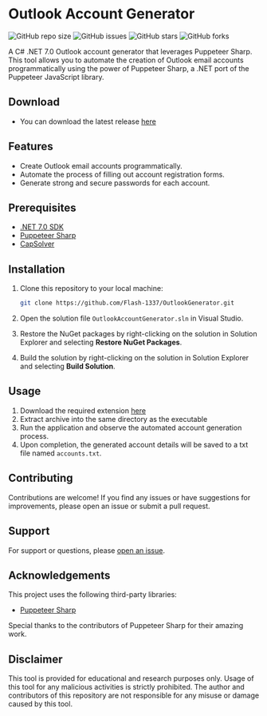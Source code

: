 # Outlook Account Generator

![GitHub repo size](https://img.shields.io/github/repo-size/Flash-1337/OutlookGenerator)
![GitHub issues](https://img.shields.io/github/issues/Flash-1337/OutlookGenerator)
![GitHub stars](https://img.shields.io/github/stars/Flash-1337/OutlookGenerator)
![GitHub forks](https://img.shields.io/github/forks/Flash-1337/OutlookGenerator)

A C# .NET 7.0 Outlook account generator that leverages Puppeteer Sharp. This tool allows you to automate the creation of Outlook email accounts programmatically using the power of Puppeteer Sharp, a .NET port of the Puppeteer JavaScript library.

## Download

- You can download the latest release [here](https://github.com/Flash-1337/OutlookGenerator/releases/latest)

## Features

- Create Outlook email accounts programmatically.
- Automate the process of filling out account registration forms.
- Generate strong and secure passwords for each account.

## Prerequisites

- [.NET 7.0 SDK](https://dotnet.microsoft.com/download/dotnet/7.0)
- [Puppeteer Sharp](https://github.com/hardkoded/puppeteer-sharp)
- [CapSolver](https://github.com/capsolver/capsolver-browser-extension)

## Installation

1. Clone this repository to your local machine:

   ```bash
   git clone https://github.com/Flash-1337/OutlookGenerator.git
   ```

2. Open the solution file `OutlookAccountGenerator.sln` in Visual Studio.

3. Restore the NuGet packages by right-clicking on the solution in Solution Explorer and selecting **Restore NuGet Packages**.

4. Build the solution by right-clicking on the solution in Solution Explorer and selecting **Build Solution**.

## Usage
1. Download the required extension [here](https://github.com/capsolver/capsolver-browser-extension/releases/latest)
2. Extract archive into the same directory as the executable
3. Run the application and observe the automated account generation process.
4. Upon completion, the generated account details will be saved to a txt file named `accounts.txt`.

## Contributing

Contributions are welcome! If you find any issues or have suggestions for improvements, please open an issue or submit a pull request.

## Support

For support or questions, please [open an issue](https://github.com/Flash-1337/OutlookGenerator/issues).

## Acknowledgements

This project uses the following third-party libraries:

- [Puppeteer Sharp](https://github.com/hardkoded/puppeteer-sharp)

Special thanks to the contributors of Puppeteer Sharp for their amazing work.

## Disclaimer

This tool is provided for educational and research purposes only. Usage of this tool for any malicious activities is strictly prohibited. The author and contributors of this repository are not responsible for any misuse or damage caused by this tool.

